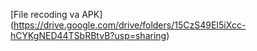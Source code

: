 [File recoding va APK] (https://drive.google.com/drive/folders/15CzS49EI5iXcc-hCYKgNED44TSbRBtvB?usp=sharing)
